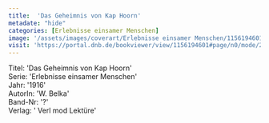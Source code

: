 ```yaml
---
title:  'Das Geheimnis von Kap Hoorn'
metadate: "hide"
categories: [Erlebnisse einsamer Menschen]
image: '/assets/images/coverart/Erlebnisse einsamer Menschen/1156194601_00000010.jpg'
visit: 'https://portal.dnb.de/bookviewer/view/1156194601#page/n0/mode/2up'
---
```

Titel: 'Das Geheimnis von Kap Hoorn' <br>
Serie: 'Erlebnisse einsamer Menschen' <br>
Jahr: '1916' <br>
AutorIn: 'W. Belka' <br>
Band-Nr: '?' <br>
Verlag: ' Verl mod Lektüre'